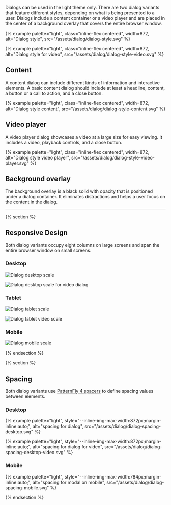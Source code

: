 Dialogs can be used in the light theme only. There are two dialog variants that 
feature different styles, depending on what is being presented to a user. 
Dialogs include a content container or a video player and are placed in the 
center of a background overlay that covers the entire browser window.

{% example palette="light",
           class="inline-flex centered",
           width=872,
           alt="Dialog style",
           src="/assets/dialog/dialog-style.svg" %}

{% example palette="light",
           class="inline-flex centered",
           width=872,
           alt="Dialog style for video",
           src="/assets/dialog/dialog-style-video.svg" %}

## Content

A content dialog can include different kinds of information and interactive 
elements. A basic content dialog should include at least a headline, content, a 
button or a call to action, and a close button.

{% example palette="light",
           class="inline-flex centered",
           width=872,
           alt="Dialog style content",
           src="/assets/dialog/dialog-style-content.svg" %}

## Video player

A video player dialog showcases a video at a large size for easy viewing. It 
includes a video, playback controls, and a close button.

{% example palette="light",
           class="inline-flex centered",
           width=872,
           alt="Dialog style video player",
           src="/assets/dialog/dialog-style-video-player.svg" %}

## Background overlay

The background overlay is a black solid with opacity that is positioned under a 
dialog container. It eliminates distractions and helps a user focus on the 
content in the dialog.

<hr style="margin-block:var(--rh-space-5xl);">

{% section %}
## Responsive Design

Both dialog variants occupy eight columns on large screens and span the entire 
browser window on small screens.

### Desktop

<img alt="Dialog desktop scale"
     src="{{ '/assets/dialog/dialog-responsive-desktop.svg' | url }}"
     class="centered margin-top--4 margin-bottom--4" />

<img alt="Dialog desktop scale for video dialog"
     src="{{ '/assets/dialog/dialog-responsive-desktop-video.svg' | url }}"
     class="centered margin-top--4 margin-bottom--4" />

### Tablet

<img alt="Dialog tablet scale"
     src="{{ '/assets/dialog/dialog-responsive-tablet.svg' | url }}"
     class="margin-top--4 margin-bottom--4"
     style="--inline-img-max-width: 768px;">

<img alt="Dialog tablet video scale"
     src="{{ '/assets/dialog/dialog-responsive-tablet-video.svg' | url }}"
     class="margin-top--4 margin-bottom--4"
     style="--inline-img-max-width: 768px;"/>

### Mobile

<img alt="Dialog mobile scale"
     src="{{ '/assets/dialog/dialog-responsive-mobile.svg' | url }}"
     class="margin-top--4 margin-bottom--4"
     style="--inline-img-max-width: 764px;"/>

{% endsection %}

{% section %}
## Spacing

Both dialog variants use [PatternFly 4 
spacers](https://www.patternfly.org/v4/guidelines/spacers) to define spacing 
values between elements.

### Desktop

{% example palette="light",
           style="--inline-img-max-width:872px;margin-inline:auto;",
           alt="spacing for dialog",
           src="/assets/dialog/dialog-spacing-desktop.svg" %}

{% example palette="light",
           style="--inline-img-max-width:872px;margin-inline:auto;",
           alt="spacing for dialog for video",
           src="/assets/dialog/dialog-spacing-desktop-video.svg" %}

### Mobile

{% example palette="light",
           style="--inline-img-max-width:784px;margin-inline:auto;",
           alt="spacing for modal on mobile",
           src="/assets/dialog/dialog-spacing-mobile.svg" %}

{% endsection %}

